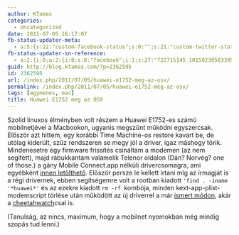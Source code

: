 ```yaml
---
author: KTamas
categories:
  - Uncategorized
date: 2011-07-05 16:17:07
fb-status-updater-meta:
  - a:5:{s:22:"custom-facebook-status";s:0:"";s:21:"custom-twitter-status";s:0:"";s:7:"fb-push";s:1:"1";s:7:"tw-push";s:1:"1";s:4:"push";s:1:"1";}
fb-status-updater-sn-reference:
  - a:2:{i:0;a:2:{i:0;s:8:"facebook";i:1;s:27:"722715145_10150230503395146";}i:1;a:2:{i:0;s:7:"twitter";i:1;s:17:"88250076685803520";}}
guid: http://blog.ktamas.com/?p=2362595
id: 2362595
url: /index.php/2011/07/05/huawei-e1752-meg-az-osx/
permalink: /index.php/2011/07/05/huawei-e1752-meg-az-osx/
tags: [agymenes, mac]
title: Huawei E1752 meg az OSX
---
```


Szolíd linuxos élményben volt részem a Huawei E1752-es számú mobilnetjével a Macbookon, ugyanis megszűnt működni egyszercsak. Először azt hittem, egy korábbi Time Machine-os restore kavart be, de utólag kiderült, szűz rendszeren se megy jól a driver, igaz máshogy törik. Mindenesetre egy firmware frissítés csináltam a modemen (az nem segített), majd rábukkantam valamelik Telenor oldalon (Dán? Norvég? one of those.) a gány Mobile Connect.app nélküli drivercsomagra, ami egyébként [innen letölthető](http://www.huaweidevice.com/resource/mini/200910149695/testmobile1014/index.html). Először persze le kellett irtani mlg az írmagját is a régi drivernek, ebben segítségemre volt a rootban kiadott `'find . -iname '*huawei*'` és az ezekre kiadott `rm -rf `kombója, minden kext-app-plist-modemscript törlése után működött az új driverrel a már [ismert módon](http://blog.evandavey.com/2008/02/how-to-connect-huawei-e220-usb-modem.html), akár a [cheetahwatch](http://thepatrick.com.au/cheetahwatch/)csal is.

(Tanulság, az nincs, maximum, hogy a mobilnet nyomokban még mindig szopás tud lenni.)
